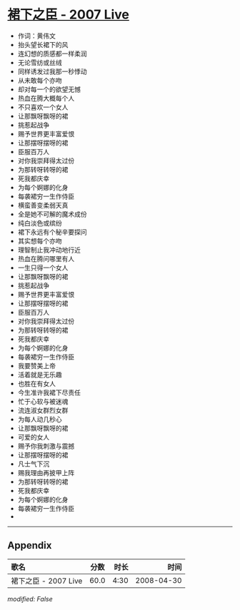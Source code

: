 # [裙下之臣 - 2007 Live](https://music.163.com/song?id=65169)

* 作词：黄伟文
* 抬头望长裙下的风
* 连幻想的质感都一样柔润
* 无论雪纺或丝绒
* 同样诱发过我那一秒悸动
* 从未敢每个亦吻
* 却对每一个的欲望无憾
* 热血在腾大概每个人
* 不只喜欢一个女人
* 让那飘呀飘呀的裙
* 挑惹起战争
* 赐予世界更丰富爱恨
* 让那摆呀摆呀的裙
* 臣服百万人
* 对你我崇拜得太过份
* 为那转呀转呀的裙
* 死我都庆幸
* 为每个婀娜的化身
* 每袭裙穷一生作侍臣
* 横蛮善变柔弱天真
* 全是她不可解的魔术成份
* 纯白淡色或缤纷
* 裙下永远有个秘辛要探问
* 其实想每个亦吻
* 理智制止我冲动地行近
* 热血在腾问哪里有人
* 一生只得一个女人
* 让那飘呀飘呀的裙
* 挑惹起战争
* 赐予世界更丰富爱恨
* 让那摆呀摆呀的裙
* 臣服百万人
* 对你我崇拜得太过份
* 为那转呀转呀的裙
* 死我都庆幸
* 为每个婀娜的化身
* 每袭裙穷一生作侍臣
* 我要赞美上帝
* 活着就是无乐趣
* 也胜在有女人
* 今生准许我裙下尽责任
* 忙于心软与被迷魂
* 流连淑女群烈女群
* 为每人动几秒心
* 让那飘呀飘呀的裙
* 可爱的女人
* 赐予你我刺激与震撼
* 让那摆呀摆呀的裙
* 凡士气下沉
* 赐我理由再披甲上阵
* 为那转呀转呀的裙
* 死我都庆幸
* 为每个婀娜的化身
* 每袭裙穷一生作侍臣
* 


---

## Appendix

|歌名|分数|时长|时间|
|:---|:---:|---:|---:|
|裙下之臣 - 2007 Live|60.0|4:30|2008-04-30

*modified: False*